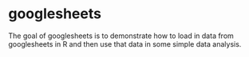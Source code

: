 # googlesheets

The goal of googlesheets is to demonstrate how to load in data from googlesheets in R and then use that data in some simple data analysis.

